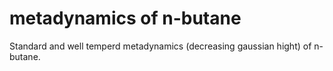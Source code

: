 # metadynamics of n-butane

Standard and well temperd metadynamics (decreasing gaussian hight) of n-butane.
